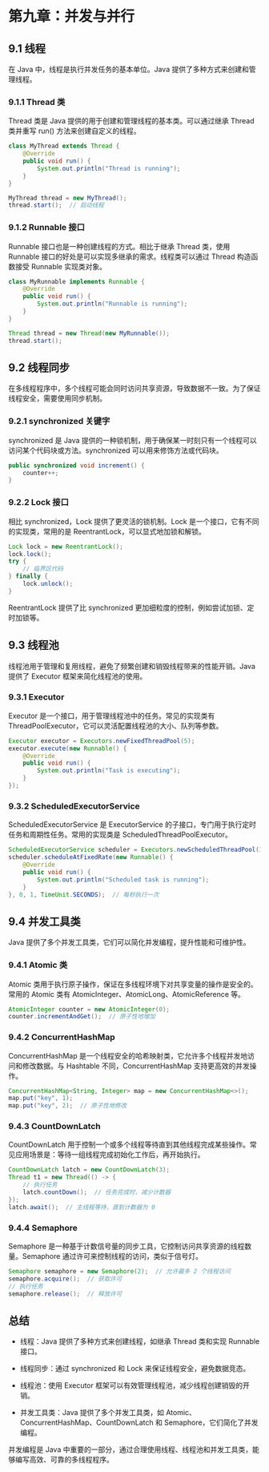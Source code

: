 # **第九章：并发与并行**

## **9.1 线程**

在 Java 中，线程是执行并发任务的基本单位。Java 提供了多种方式来创建和管理线程。

### **9.1.1 Thread 类**

Thread 类是 Java 提供的用于创建和管理线程的基本类。可以通过继承 Thread 类并重写 run() 方法来创建自定义的线程。

```java
class MyThread extends Thread {
    @Override
    public void run() {
        System.out.println("Thread is running");
    }
}

MyThread thread = new MyThread();
thread.start();  // 启动线程

```

### **9.1.2 Runnable 接口**

Runnable 接口也是一种创建线程的方式。相比于继承 Thread 类，使用 Runnable 接口的好处是可以实现多继承的需求。线程类可以通过 Thread 构造函数接受 Runnable 实现类对象。

```java
class MyRunnable implements Runnable {
    @Override
    public void run() {
        System.out.println("Runnable is running");
    }
}

Thread thread = new Thread(new MyRunnable());
thread.start();

```

## **9.2 线程同步**

在多线程程序中，多个线程可能会同时访问共享资源，导致数据不一致。为了保证线程安全，需要使用同步机制。

### **9.2.1 synchronized 关键字**

synchronized 是 Java 提供的一种锁机制，用于确保某一时刻只有一个线程可以访问某个代码块或方法。synchronized 可以用来修饰方法或代码块。

```java
public synchronized void increment() {
    counter++;
}

```

### **9.2.2 Lock 接口**

相比 synchronized，Lock 提供了更灵活的锁机制。Lock 是一个接口，它有不同的实现类，常用的是 ReentrantLock，可以显式地加锁和解锁。

```java
Lock lock = new ReentrantLock();
lock.lock();
try {
    // 临界区代码
} finally {
    lock.unlock();
}

```

ReentrantLock 提供了比 synchronized 更加细粒度的控制，例如尝试加锁、定时加锁等。

## **9.3 线程池**

线程池用于管理和复用线程，避免了频繁创建和销毁线程带来的性能开销。Java 提供了 Executor 框架来简化线程池的使用。

### **9.3.1 Executor**

Executor 是一个接口，用于管理线程池中的任务。常见的实现类有 ThreadPoolExecutor，它可以灵活配置线程池的大小、队列等参数。

```java
Executor executor = Executors.newFixedThreadPool(5);
executor.execute(new Runnable() {
    @Override
    public void run() {
        System.out.println("Task is executing");
    }
});

```

### **9.3.2 ScheduledExecutorService**

ScheduledExecutorService 是 ExecutorService 的子接口，专门用于执行定时任务和周期性任务。常用的实现类是 ScheduledThreadPoolExecutor。

```java
ScheduledExecutorService scheduler = Executors.newScheduledThreadPool(1);
scheduler.scheduleAtFixedRate(new Runnable() {
    @Override
    public void run() {
        System.out.println("Scheduled task is running");
    }
}, 0, 1, TimeUnit.SECONDS);  // 每秒执行一次

```

## **9.4 并发工具类**

Java 提供了多个并发工具类，它们可以简化并发编程，提升性能和可维护性。

### **9.4.1 Atomic 类**

Atomic 类用于执行原子操作，保证在多线程环境下对共享变量的操作是安全的。常用的 Atomic 类有 AtomicInteger、AtomicLong、AtomicReference 等。

```java
AtomicInteger counter = new AtomicInteger(0);
counter.incrementAndGet();  // 原子性地增加

```

### **9.4.2 ConcurrentHashMap**

ConcurrentHashMap 是一个线程安全的哈希映射类，它允许多个线程并发地访问和修改数据。与 Hashtable 不同，ConcurrentHashMap 支持更高效的并发操作。

```java
ConcurrentHashMap<String, Integer> map = new ConcurrentHashMap<>();
map.put("key", 1);
map.put("key", 2);  // 原子性地修改

```

### **9.4.3 CountDownLatch**

CountDownLatch 用于控制一个或多个线程等待直到其他线程完成某些操作。常见应用场景是：等待一组线程完成初始化工作后，再开始执行。

```java
CountDownLatch latch = new CountDownLatch(3);
Thread t1 = new Thread(() -> {
    // 执行任务
    latch.countDown();  // 任务完成时，减少计数器
});
latch.await();  // 主线程等待，直到计数器为 0

```

### **9.4.4 Semaphore**

Semaphore 是一种基于计数信号量的同步工具，它控制访问共享资源的线程数量。Semaphore 通过许可来控制线程的访问，类似于信号灯。

```java
Semaphore semaphore = new Semaphore(2);  // 允许最多 2 个线程访问
semaphore.acquire();  // 获取许可
// 执行任务
semaphore.release();  // 释放许可

```

## **总结**

- 线程：Java 提供了多种方式来创建线程，如继承 Thread 类和实现 Runnable 接口。

- 线程同步：通过 synchronized 和 Lock 来保证线程安全，避免数据竞态。

- 线程池：使用 Executor 框架可以有效管理线程池，减少线程创建销毁的开销。

- 并发工具类：Java 提供了多个并发工具类，如 Atomic、ConcurrentHashMap、CountDownLatch 和 Semaphore，它们简化了并发编程。

并发编程是 Java 中重要的一部分，通过合理使用线程、线程池和并发工具类，能够编写高效、可靠的多线程程序。
